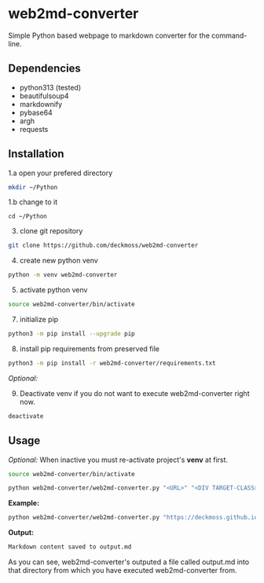 # web2md-converter

Simple Python based webpage to markdown converter for the command-line.

##  Dependencies

- python313 (tested)
- beautifulsoup4
- markdownify
- pybase64
- argh
- requests

## Installation

1.a open your prefered directory

```sh
mkdir ~/Python
```

1.b change to it

```
cd ~/Python
```

3. clone git repository

```sh
git clone https://github.com/deckmoss/web2md-converter
```

4. create new python venv

```sh
python -m venv web2md-converter
```

5. activate python venv

```sh
source web2md-converter/bin/activate
```

7. initialize pip

```sh
python3 -m pip install --upgrade pip
```

8. install pip requirements from preserved file

```sh
python3 -m pip install -r web2md-converter/requirements.txt
```

_Optional:_

9. Deactivate venv if you do not want to execute web2md-converter right now.

```sh
deactivate
```

## Usage

_Optional:_ When inactive you must re-activate project's **venv** at first.

```sh
source web2md-converter/bin/activate 
```


```sh
python web2md-converter/web2md-converter.py "<URL>" "<DIV TARGET-CLASS>"
```

**Example:**
```sh
python web2md-converter/web2md-converter.py "https://deckmoss.github.io/diy/unleash_ram/" "inner-post content"
```

**Output:**
```txt
Markdown content saved to output.md
```

As you can see, web2md-converter's outputed a file called output.md into that directory from which you have executed web2md-converter from.
